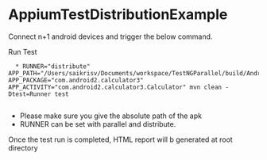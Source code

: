 # AppiumTestDistributionExample

Connect n+1 android devices and trigger the below command.

Run Test
```
  * RUNNER="distribute" APP_PATH="/Users/saikrisv/Documents/workspace/TestNGParallel/build/AndroidCalculator.apk" APP_PACKAGE="com.android2.calculator3" APP_ACTIVITY="com.android2.calculator3.Calculator" mvn clean -Dtest=Runner test
  
```
* Please make sure you give the absolute path of the apk
* RUNNER can be set with parallel and distribute.

Once the test run is completed, HTML report will b generated at root directory
